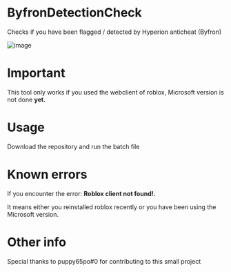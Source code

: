 # ByfronDetectionCheck
Checks if you have been flagged / detected by Hyperion anticheat (Byfron)


![image](https://github.com/user-attachments/assets/2f488917-65c6-4c9f-b07a-f5ccbf8f2043)


# Important 
This tool only works if you used the webclient of roblox, Microsoft version is not done **yet.**

# Usage
Download the repository and run the batch file

# Known errors

If you encounter the error: **Roblox client not found!.**

 It means either you reinstalled roblox recently or you have been using the Microsoft version.

# Other info

 Special thanks to puppy65po#0 for contributing to this small project
